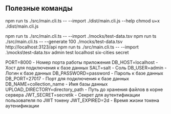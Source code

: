 ## Полезные команды

npm run ts ./src/main.cli.ts -- --import <path-to-mock>
./dist/main.cli.js --help
chmod u+x ./dist/main.cli.js

npm run ts ./src/main.cli.ts -- --import ./mocks/test-data.tsv
npm run ts ./src/main.cli.ts -- --generate 100 ./mocks/test-data.tsv http://localhost:3123/api
npm run ts ./src/main.cli.ts -- --import .\mocks\test-data.tsv admin test localhost six-cities secret

PORT=8000 - Номер порта работы приложения
DB_HOST=localhost - Хост для подключения к базе данных
SALT=salt - Соль 
DB_USER=admin - Логин к базе данных 
DB_PASSWORD=password - Пароль к базе данных 
DB_PORT=27017 - Порт для подключения к базе данных
DB_NAME=collection_name - Имя базы данных 
UPLOAD_DIRECTORY=directory_path - Путь до хранения файлов в корне сервера 
JWT_SECRET=secretik - Секрет для аутентификации пользователя по JWT токену 
JWT_EXPIRED=2d - Время жизни токена аутенификации
